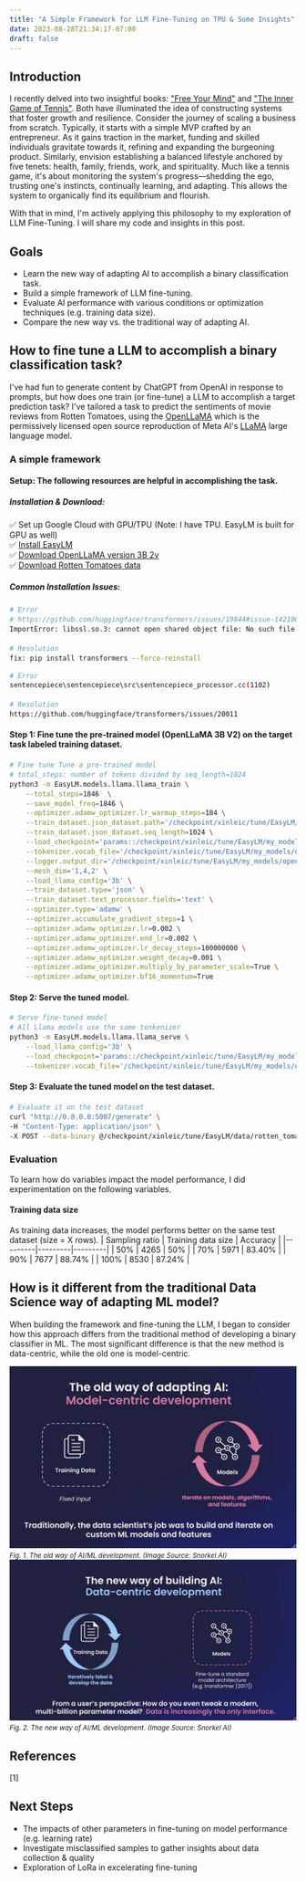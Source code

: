 ```yaml
---
title: "A Simple Framework for LLM Fine-Tuning on TPU & Some Insights"
date: 2023-08-28T21:34:17-07:00
draft: false
---
```


## Introduction
I recently delved into two insightful books: ["Free Your Mind"](https://www.goodreads.com/book/show/121460912-l?from_search=true&from_srp=true&qid=R4FoooIDog&rank=1) and ["The Inner Game of Tennis"](https://www.goodreads.com/book/show/905.The_Inner_Game_of_Tennis). Both have illuminated the idea of constructing systems that foster growth and resilience. Consider the journey of scaling a business from scratch. Typically, it starts with a simple MVP crafted by an entrepreneur. As it gains traction in the market, funding and skilled individuals gravitate towards it, refining and expanding the burgeoning product. Similarly, envision establishing a balanced lifestyle anchored by five tenets: health, family, friends, work, and spirituality. Much like a tennis game, it's about monitoring the system's progress—shedding the ego, trusting one's instincts, continually learning, and adapting. This allows the system to organically find its equilibrium and flourish.

With that in mind, I'm actively applying this philosophy to my exploration of LLM Fine-Tuning. I will share my code and insights in this post.

## Goals
- Learn the new way of adapting AI to accomplish a binary classification task.
- Build a simple framework of LLM fine-tuning.
- Evaluate AI performance with various conditions or optimization techniques (e.g. training data size).
- Compare the new way vs. the traditional way of adapting AI.

## How to fine tune a LLM to accomplish a binary classification task?
I've had fun to generate content by ChatGPT from OpenAI in response to prompts, but how does one train (or fine-tune) a LLM to accomplish a target prediction task? I've tailored a task to predict the sentiments of movie reviews from Rotten Tomatoes, using the [OpenLLaMA](https://github.com/openlm-research/open_llama) which is the permissively licensed open source reproduction of Meta AI's [LLaMA](https://ai.meta.com/blog/large-language-model-llama-meta-ai/) large language model. 

### A simple framework

#### Setup: The following resources are helpful in accomplishing the task.
##### Installation & Download:
✅ Set up Google Cloud with GPU/TPU (Note: I have TPU. EasyLM is built for GPU as well)  
✅ [Install EasyLM](https://github.com/young-geng/EasyLM)  
✅ [Download OpenLLaMA version 3B 2v](https://huggingface.co/openlm-research/open_llama_3b_v2/tree/main?clone=true)  
✅ [Download Rotten Tomatoes data](https://huggingface.co/datasets/MrbBakh/Rotten_Tomatoes)  
##### Common Installation Issues:
```bash
# Error
# https://github.com/huggingface/transformers/issues/19844#issue-1421007669
ImportError: libssl.so.3: cannot open shared object file: No such file or directory

# Resolution
fix: pip install transformers --force-reinstall
```

```bash
# Error
sentencepiece\sentencepiece\src\sentencepiece_processor.cc(1102)

# Resolution
https://github.com/huggingface/transformers/issues/20011
```

#### Step 1: Fine tune the pre-trained model (OpenLLaMA 3B V2) on the target task labeled training dataset.
```bash
# Fine tune Tune a pre-trained model
# total_steps: number of tokens divided by seq_length=1024
python3 -m EasyLM.models.llama.llama_train \
    --total_steps=1846  \
    --save_model_freq=1846 \
    --optimizer.adamw_optimizer.lr_warmup_steps=184 \
    --train_dataset.json_dataset.path='/checkpoint/xinleic/tune/EasyLM/data/rotten_tomatoes/output_dataset_train_90.txt' \
    --train_dataset.json_dataset.seq_length=1024 \
    --load_checkpoint='params::/checkpoint/xinleic/tune/EasyLM/my_models/open_llama_3b_v2_easylm/open_llama_3b_v2_easylm' \
    --tokenizer.vocab_file='/checkpoint/xinleic/tune/EasyLM/my_models/open_llama_3b_v2_easylm/tokenizer.model' \
    --logger.output_dir='/checkpoint/xinleic/tune/EasyLM/my_models/open_llama_3b_v2_easylm_tuned_90'  \
    --mesh_dim='1,4,2' \
    --load_llama_config='3b' \
    --train_dataset.type='json' \
    --train_dataset.text_processor.fields='text' \
    --optimizer.type='adamw' \
    --optimizer.accumulate_gradient_steps=1 \
    --optimizer.adamw_optimizer.lr=0.002 \
    --optimizer.adamw_optimizer.end_lr=0.002 \
    --optimizer.adamw_optimizer.lr_decay_steps=100000000 \
    --optimizer.adamw_optimizer.weight_decay=0.001 \
    --optimizer.adamw_optimizer.multiply_by_parameter_scale=True \
    --optimizer.adamw_optimizer.bf16_momentum=True 
```
#### Step 2: Serve the tuned model.
```bash
# Serve fine-tuned model
# All Llama models use the same tonkenizer 
python3 -m EasyLM.models.llama.llama_serve \
    --load_llama_config='3b' \
    --load_checkpoint='params::/checkpoint/xinleic/tune/EasyLM/my_models/open_llama_3b_v2_easylm_tuned/6680d4286a394c999852dcfe33081c44/streaming_params' \
    --tokenizer.vocab_file='/checkpoint/xinleic/tune/EasyLM/my_models/open_llama_3b_v2_easylm/tokenizer.model'
```
#### Step 3: Evaluate the tuned model on the test dataset.
```bash
# Evaluate it on the test dataset
curl "http://0.0.0.0:5007/generate" \
-H "Content-Type: application/json" \
-X POST --data-binary @/checkpoint/xinleic/tune/EasyLM/data/rotten_tomatoes/eval_output_dataset_test.json | tee /checkpoint/xinleic/tune/EasyLM/data/rotten_tomatoes/eval_output_dataset_test_a4tune.json
```

### Evaluation
To learn how do variables impact the model performance, I did experimentation on the following variables. 
#### Training data size
As training data increases, the model performs better on the same test dataset (size = X rows).
| Sampling ratio | Training data size | Accuracy |
|---------|---------|---------|
| 50%  | 4265  | 50%     |
| 70%  | 5971  | 83.40%  |
| 90%  | 7677  | 88.74%  |
| 100% | 8530  | 87.24%  |


## How is it different from the traditional Data Science way of adapting ML model?
When building the framework and fine-tuning the LLM, I began to consider how this approach differs from the traditional method of developing a binary classifier in ML. The most significant difference is that the new method is data-centric, while the old one is model-centric.

![Old Way](images/old_way_ai.png)
<small>*Fig. 1. The old way of AI/ML development. (Image Source: Snorkel AI)*</small>
![New Way](images/new_way_ai.png)
<small>*Fig. 2. The new way of AI/ML development. (Image Source: Snorkel AI)*</small>

## References
[1] 

## Next Steps
- The impacts of other parameters in fine-tuning on model performance (e.g. learning rate)
- Investigate misclassified samples to gather insights about data collection & quality
- Exploration of LoRa in excelerating fine-tuning


